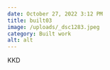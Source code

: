 ```yaml
---
date: October 27, 2022 3:12 PM
title: built03
image: /uploads/_dsc1283.jpeg
category: Built work
alt: alt
---
```

K﻿KD